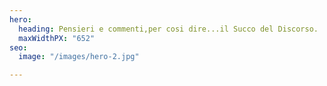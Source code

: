 ```yaml
---
hero:
  heading: Pensieri e commenti,per cosi dire...il Succo del Discorso.
  maxWidthPX: "652"
seo:
  image: "/images/hero-2.jpg"

---
```

